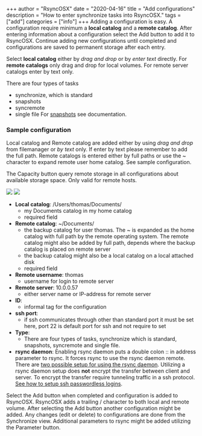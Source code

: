 +++
author = "RsyncOSX"
date = "2020-04-16"
title =  "Add configurations"
description = "How to enter synchronize tasks into RsyncOSX."
tags = ["add"]
categories = ["info"]
+++
Adding a configuration is easy. A configuration require minimum a **local catalog** and a **remote catalog**. After entering information about a configuration select the Add button to add it to RsyncOSX. Continue adding new configurations until completed and configurations are saved to permanent storage after each entry.

Select **local catalog** either by *drag and drop* or by *enter text* directly. For **remote catalogs** only drag and drop for local volumes. For remote server catalogs enter by text only.

There are four types of tasks
- synchronize, which is standard
- snapshots
- syncremote
- single file
For [snapshots](/post/snapshots/) see documentation.

### Sample configuration

Local catalog and Remote catalog are added either by using *drag and drop* from filemanager or *by text* only. If enter by text please remember to add the full path. Remote catalogs is entered either by full paths or use the ~ character to expand remote user home catalog. See sample configuration.

The Capacity button query remote storage in all configurations about available storage space. Only valid for remote hosts.

![](/images/RsyncOSX/master/add/add.png)
![](/images/RsyncOSX/master/add/add2.png)

- **Local catalog**: /Users/thomas/Documents/
  - my Documents catalog in my home catalog
  - required field
- **Remote catalog**: ~/Documents/
  - the backup catalog for user thomas. The ~ is expanded as the home catalog with full path by the remote operating system. The remote catalog might also be added by full path, depends where the backup catalog is placed on remote server
  - the backup catalog might also be a local catalog on a local attached disk
  - required field
- **Remote username**: thomas
  - username for login to remote server
- **Remote server**: 10.0.0.57
  - either server name or IP-address for remote server
- **ID**:
    - informal tag for the configuration
- **ssh port**:
  - if ssh communicates through other than standard port it must be set here, port 22 is default port for ssh and not require to set
- **Type**:
    - There are four types of tasks, synchronize which is standard, snapshots, syncremote and single file.
- **rsync daemon**:
    Enabling rsync daemon puts a double colon :: in address parameter to rsync. It forces rsync to use the rsync daemon remote. There are [two possible setup for using the rsync daemon](/post/rsyncdaemon/). Utilizing a rsync daemon setup does **not** encrypt the transfer between client and server. To encrypt the transfer require tunneling traffic in a ssh protocol. [See how to setup ssh passwordless logins](/post/remotelogins/).

Select the Add button when completed and configuration is added to RsyncOSX. RsyncOSX adds a trailing / character to both local and remote volume. After selecting the Add button another configuration might be added. Any changes (edit or delete) to configurations are done from the Synchronize view. Additional parameters to rsync might be added utilizing the Parameter button.
